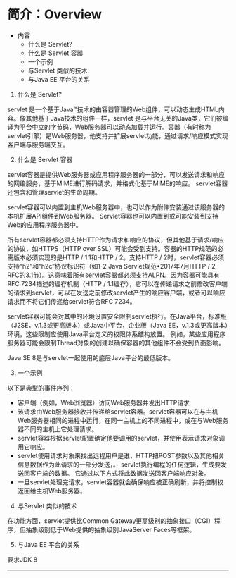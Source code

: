 #   简介：Overview

-   内容
    -   什么是 Servlet?
    -   什么是 Servlet 容器
    -   一个示例
    -   与Servlet 类似的技术
    -   与Java EE 平台的关系


1.   什么是 Servlet?

servlet 是一个基于Java™技术的由容器管理的Web组件，可以动态生成HTML内容。像其他基于Java技术的组件一样，servlet 是与平台无关的Java类，它们被编译为平台中立的字节码，Web服务器可以动态加载并运行。容器（有时称为servlet引擎）是Web服务器，他支持并扩展servlet功能，通过请求/响应模式实现客户端与服务端交互。

2.   什么是 Servlet 容器

servlet容器是提供Web服务器或应用程序服务器的一部分，可以发送请求和响应的网络服务，基于MIME进行解码请求，并格式化基于MIME的响应。 servlet容器还包含和管理servlet的生命周期。

servlet容器可以内置到主机Web服务器中，也可以作为附件安装通过该服务器的本机扩展API组件到Web服务器。 Servlet容器也可以内置到或可能安装到支持Web的应用程序服务器中。

所有servlet容器都必须支持HTTP作为请求和响应的协议，但其他基于请求/响应的协议，如HTTPS（HTTP over SSL）可能会受到支持。容器的HTTP规范的必需版本必须实现的是HTTP / 1.1和HTTP / 2。支持HTTP / 2时，servlet容器必须支持“h2”和“h2c”协议标识符（如1-2 Java Servlet规范•2017年7月HTTP / 2 RFC的3.1节）。这意味着所有servlet容器都必须支持ALPN。因为容器可能具有RFC 7234描述的缓存机制（HTTP / 1.1缓存），它可以在传递请求之前修改客户端的请求到servlet，可以在发送之前修改servlet产生的响应客户端，或者可以响应请求而不将它们传递给servlet符合RFC 7234。

servlet容器可能会对其中的环境设置安全限制servlet执行。在Java平台，标准版（J2SE，v.1.3或更高版本）或Java中平台，企业版（Java EE，v.1.3或更高版本）环境，这些限制应使用Java平台定义的权限体系结构放置。 例如，某些应用程序服务器可能会限制Thread对象的创建以确保容器的其他组件不会受到负面影响。

Java SE 8是与servlet一起使用的底层Java平台的最低版本。

3.   一个示例

以下是典型的事件序列：
-   客户端（例如，Web浏览器）访问Web服务器并发出HTTP请求
-   该请求由Web服务器接收并传递给servlet容器。servlet容器可以在与主机Web服务器相同的进程中运行，在同一主机上的不同进程中，或在与Web服务器不同的主机上它处理请求。
-   servlet容器根据servlet配置确定他要调用的servlet，并使用表示请求对象调用它响应。
-   servlet使用请求对象来找出远程用户是谁，HTTP把POST参数以及其他相关信息数据作为此请求的一部分发送，。 servlet执行编程的任何逻辑，生成要发送回客户端的数据。 它通过以下方式将此数据发送回客户端响应对象。
-   一旦servlet处理完请求，servlet容器就会确保响应被正确刷新，并将控制权返回给主机Web服务器。

4.   与Servlet 类似的技术

在功能方面，servlet提供比Common Gateway更高级别的抽象接口（CGI）程序，但抽象级别低于Web提供的抽象级别JavaServer Faces等框架。

5.   与Java EE 平台的关系

要求JDK 8

----